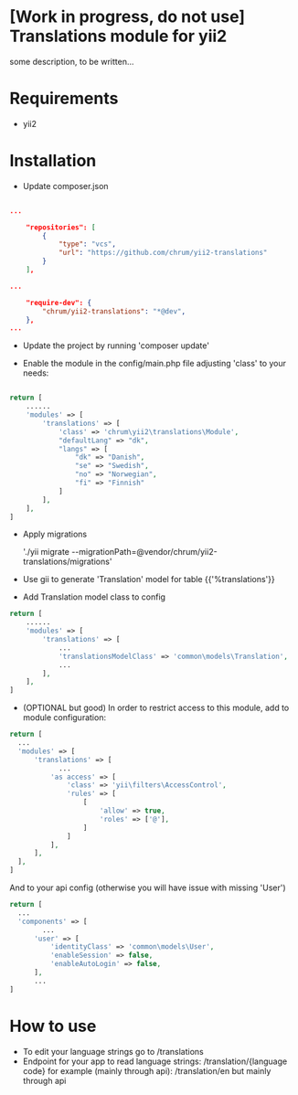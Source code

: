 [Work in progress, do not use]
Translations module for yii2
==========

some description, to be written...

# Requirements
- yii2

# Installation
* Update composer.json

~~~json

...

    "repositories": [
        {
            "type": "vcs",
            "url": "https://github.com/chrum/yii2-translations"
        }
    ],

...

    "require-dev": {
        "chrum/yii2-translations": "*@dev",
    },
...

~~~

* Update the project by running 'composer update'

* Enable the module in the config/main.php file adjusting 'class' to your needs:

~~~php

return [
    ......
    'modules' => [
        'translations' => [
            'class' => 'chrum\yii2\translations\Module',
            "defaultLang" => "dk",
            "langs" => [
                "dk" => "Danish",
                "se" => "Swedish",
                "no" => "Norwegian",
                "fi" => "Finnish"
            ]
        ],
    ],
]

~~~

* Apply migrations

    './yii migrate --migrationPath=@vendor/chrum/yii2-translations/migrations'
* Use gii to generate 'Translation' model for table {{'%translations'}}
* Add Translation model class to config

~~~php
return [
    ......
    'modules' => [
        'translations' => [
            ...
            'translationsModelClass' => 'common\models\Translation',
            ...
        ],
    ],
]
~~~

* (OPTIONAL but good) In order to restrict access to this module, add to module configuration:
  
~~~php
return [
  ...
  'modules' => [
      'translations' => [
            ...
          'as access' => [
              'class' => 'yii\filters\AccessControl',
              'rules' => [
                  [
                      'allow' => true,
                      'roles' => ['@'],
                  ]
              ]
          ],
      ],
  ],
]
~~~

And to your api config (otherwise you will have issue with missing 'User')
~~~php
return [
  ...
  'components' => [
        ...
      'user' => [
          'identityClass' => 'common\models\User',
          'enableSession' => false,
          'enableAutoLogin' => false,
      ],
      ...
]
~~~

# How to use
* To edit your language strings go to
    /translations
* Endpoint for your app to read language strings:
    /translation/{language code}
for example (mainly through api):
    /translation/en
but mainly through api
    
    
